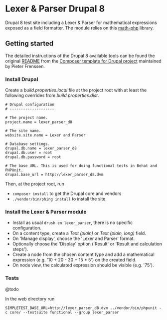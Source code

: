 # Lexer & Parser Drupal 8

Drupal 8 test site including a Lexer & Parser for mathematical expressions exposed as a field formatter.
The module relies on this [math-php](https://github.com/fubhy/math-php) library. 

## Getting started

The detailed instructions of the Drupal 8 available tools can be found the original [README](./README.md)
from the [Composer template for Drupal project](https://github.com/pfrenssen/drupal-project)
maintained by Pieter Frenssen.


### Install Drupal

Create a _build.properties.local_ file at the project root with
at least the following overrides  from _build.properties.dist_.

```
# Drupal configuration
# --------------------

# The project name.
project.name = lexer_parser_d8

# The site name.
website.site.name = Lexer and Parser

# Database settings.
drupal.db.name = lexer_parser_d8
drupal.db.user = root
drupal.db.password = root

# The base URL. This is used for doing functional tests in Behat and PHPUnit.
drupal.base_url = http://lexer_parser_d8.dvm
```

Then, at the project root, run

- `composer install` to get the Drupal core and vendors
- `./vendor/bin/phing install` to install the site.

### Install the Lexer & Parser module

- Install as usual `drush en lexer_parser`, there is no specific configuration.
- On a content type, create a _Text (plain)_ or _Text (plain, long)_ field.
- On 'Manage display', choose the 'Lexer and Parser' format.
- Optionally choose the 'Display' option ('Result' or 'Result and calculation steps').
- Create a node from the chosen content type and add a mathematical 
expression (e.g. '10 + 20 - 30 + 15 * 5') on the created field.
- On node view, the calculated expression should be visible (e.g. '75').

### Tests

@todo

In the web directory run

`SIMPLETEST_BASE_URL=http://lexer_parser_d8.dvm ../vendor/bin/phpunit -c core/ --testsuite functional --group lexer_parser`
